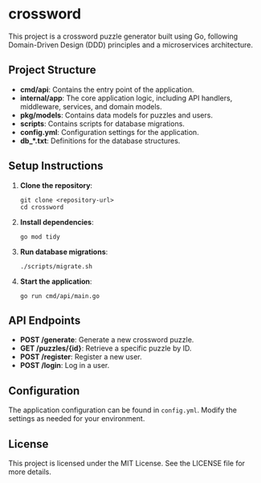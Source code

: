 # crossword
This project is a crossword puzzle generator built using Go, following Domain-Driven Design (DDD) principles and a microservices architecture.

## Project Structure
- **cmd/api**: Contains the entry point of the application.
- **internal/app**: The core application logic, including API handlers, middleware, services, and domain models.
- **pkg/models**: Contains data models for puzzles and users.
- **scripts**: Contains scripts for database migrations.
- **config.yml**: Configuration settings for the application.
- **db_*.txt**: Definitions for the database structures.

## Setup Instructions
1. **Clone the repository**:
   ```
   git clone <repository-url>
   cd crossword
   ```

2. **Install dependencies**:
   ```
   go mod tidy
   ```

3. **Run database migrations**:
   ```
   ./scripts/migrate.sh
   ```

4. **Start the application**:
   ```
   go run cmd/api/main.go
   ```

## API Endpoints
- **POST /generate**: Generate a new crossword puzzle.
- **GET /puzzles/{id}**: Retrieve a specific puzzle by ID.
- **POST /register**: Register a new user.
- **POST /login**: Log in a user.

## Configuration
The application configuration can be found in `config.yml`. Modify the settings as needed for your environment.

## License
This project is licensed under the MIT License. See the LICENSE file for more details.